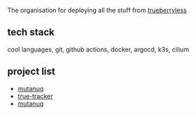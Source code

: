 The organisation for deploying all the stuff from [trueberryless](https://github.com/trueberryless)

## tech stack

cool languages, git, github actions, docker, argocd, k3s, cilium

## project list

- [mutanuq](https://mutanuq.trueberryless.org)
- [true-tracker](https://true-tracker.trueberryless.org)
- [mutanuq](https://mutanuq.trueberryless.org)
